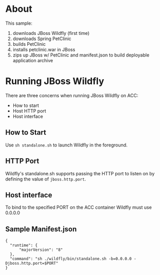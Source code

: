 About
=====

This sample:

1.  downloads JBoss Wildfly (first time)
2.  downloads Spring PetClinic
3.  builds PetClinic
4.  installs petclinic.war in JBoss
5.  zips up JBoss w/ PetClinic and manifest.json to build deployable application archive

Running JBoss Wildfly
=====================

There are three concerns when running JBoss Wildfly on ACC:

*  How to start
*  Host HTTP port
*  Host interface

How to Start
------------

Use `sh standalone.sh` to launch Wildfly in the foreground.


HTTP Port
---------

Wildfly's standalone.sh supports passing the HTTP port to listen on by defining the value of `jboss.http.port`.

Host interface
--------------

To bind to the specified PORT on the ACC container Wildfly must use 0.0.0.0

Sample Manifest.json
--------------------

    {
      "runtime": {
          "majorVersion": "8"
      },
      "command": "sh ./wildfly/bin/standalone.sh -b=0.0.0.0 -Djboss.http.port=$PORT"
    }
